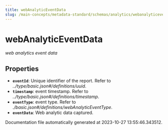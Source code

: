 ```yaml
---
title: webAnalyticEventData
slug: /main-concepts/metadata-standard/schemas/analytics/webanalyticeventdata
---
```


# webAnalyticEventData

*web analytics event data*

## Properties

- **`eventId`**: Unique identifier of the report. Refer to *../type/basic.json#/definitions/uuid*.
- **`timestamp`**: event timestamp. Refer to *../type/basic.json#/definitions/timestamp*.
- **`eventType`**: event type. Refer to *./basic.json#/definitions/webAnalyticEventType*.
- **`eventData`**: Web analytic data captured.


Documentation file automatically generated at 2023-10-27 13:55:46.343512.
